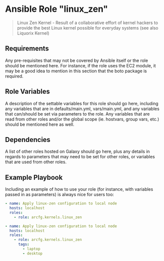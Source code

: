 # Ansible Role "linux_zen"

> Linux Zen Kernel - Result of a collaborative effort of kernel hackers to provide the best Linux kernel possible for
> everyday systems (see also Liquorix Kernel)

## Requirements

Any pre-requisites that may not be covered by Ansible itself or the role should be mentioned here. For instance, if the
role uses the EC2 module, it may be a good idea to mention in this section that the boto package is required.

## Role Variables

A description of the settable variables for this role should go here, including any variables that are in
defaults/main.yml, vars/main.yml, and any variables that can/should be set via parameters to the role. Any variables
that are read from other roles and/or the global scope (ie. hostvars, group vars, etc.) should be mentioned here as
well.

## Dependencies

A list of other roles hosted on Galaxy should go here, plus any details in regards to parameters that may need to be set
for other roles, or variables that are used from other roles.

## Example Playbook

Including an example of how to use your role (for instance, with variables passed in as parameters) is always nice for
users too:

```yaml
- name: Apply linux-zen configuration to local node
  hosts: localhost
  roles:
    - role: arcfg.kernels.linux_zen
```

```yaml
- name: Apply linux-zen configuration to local node
  hosts: localhost
  roles:
    - role: arcfg.kernels.linux_zen
      tags:
        - laptop
        - desktop
```
